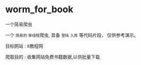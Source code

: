 # worm_for_book
一个简易爬虫

一个 `简易的` `单线程`爬虫, 具备 `登陆` `入库` 等代码片段， 仅供参考演示。

目标网站 : it教程网

爬取目的 : 收集网站免费书籍数据,以供批量下载
